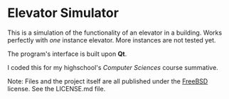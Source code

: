 # Elevator Simulator

This is a simulation of the functionality of an elevator in a building. Works perfectly with *one* instance elevator. More instances are not tested yet.

The program's interface is built upon **Qt**.

I coded this for my highschool's *Computer Sciences* course summative.

Note: Files and the project itself are all published under the [FreeBSD](http://www.freebsd.org/copyright/freebsd-license.html "The FreeBSD Copyright") license. See the LICENSE.md file.
